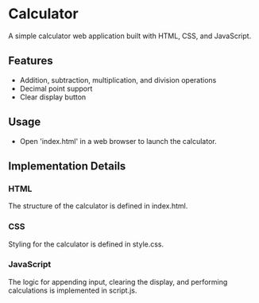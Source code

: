 # Calculator
A simple calculator web application built with HTML, CSS, and JavaScript.

## Features
- Addition, subtraction, multiplication, and division operations
- Decimal point support
- Clear display button

## Usage
- Open 'index.html' in a web browser to launch the calculator.


## Implementation Details
### HTML
The structure of the calculator is defined in index.html.
### CSS
Styling for the calculator is defined in style.css.
### JavaScript
The logic for appending input, clearing the display, and performing calculations is implemented in script.js.

